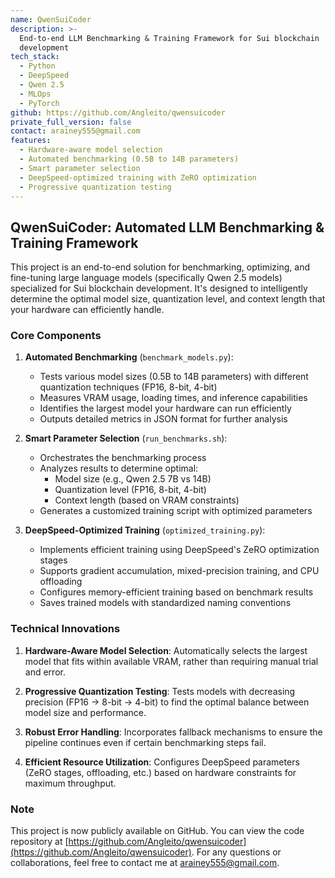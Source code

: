 ```yaml
---
name: QwenSuiCoder
description: >-
  End-to-end LLM Benchmarking & Training Framework for Sui blockchain
  development
tech_stack:
  - Python
  - DeepSpeed
  - Qwen 2.5
  - MLOps
  - PyTorch
github: https://github.com/Angleito/qwensuicoder
private_full_version: false
contact: arainey555@gmail.com
features:
  - Hardware-aware model selection
  - Automated benchmarking (0.5B to 14B parameters)
  - Smart parameter selection
  - DeepSpeed-optimized training with ZeRO optimization
  - Progressive quantization testing
---
```


## QwenSuiCoder: Automated LLM Benchmarking & Training Framework

This project is an end-to-end solution for benchmarking, optimizing, and fine-tuning large language models (specifically Qwen 2.5 models) specialized for Sui blockchain development. It's designed to intelligently determine the optimal model size, quantization level, and context length that your hardware can efficiently handle.

### Core Components

1. **Automated Benchmarking** (`benchmark_models.py`):
   - Tests various model sizes (0.5B to 14B parameters) with different quantization techniques (FP16, 8-bit, 4-bit)
   - Measures VRAM usage, loading times, and inference capabilities
   - Identifies the largest model your hardware can run efficiently
   - Outputs detailed metrics in JSON format for further analysis

2. **Smart Parameter Selection** (`run_benchmarks.sh`):
   - Orchestrates the benchmarking process
   - Analyzes results to determine optimal:
     - Model size (e.g., Qwen 2.5 7B vs 14B)
     - Quantization level (FP16, 8-bit, 4-bit)
     - Context length (based on VRAM constraints)
   - Generates a customized training script with optimized parameters

3. **DeepSpeed-Optimized Training** (`optimized_training.py`):
   - Implements efficient training using DeepSpeed's ZeRO optimization stages
   - Supports gradient accumulation, mixed-precision training, and CPU offloading
   - Configures memory-efficient training based on benchmark results
   - Saves trained models with standardized naming conventions

### Technical Innovations

1. **Hardware-Aware Model Selection**: Automatically selects the largest model that fits within available VRAM, rather than requiring manual trial and error.

2. **Progressive Quantization Testing**: Tests models with decreasing precision (FP16 → 8-bit → 4-bit) to find the optimal balance between model size and performance.

3. **Robust Error Handling**: Incorporates fallback mechanisms to ensure the pipeline continues even if certain benchmarking steps fail.

4. **Efficient Resource Utilization**: Configures DeepSpeed parameters (ZeRO stages, offloading, etc.) based on hardware constraints for maximum throughput.

### Note

This project is now publicly available on GitHub. You can view the code repository at [https://github.com/Angleito/qwensuicoder](https://github.com/Angleito/qwensuicoder). For any questions or collaborations, feel free to contact me at arainey555@gmail.com. 

